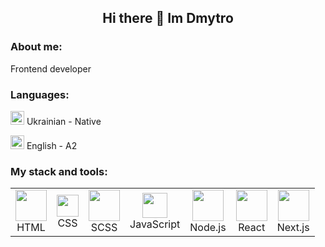 ##   <p align="center">Hi there 👋 Im Dmytro </p>

### About me:
Frontend developer

### Languages:
<p >
  <img src="https://upload.wikimedia.org/wikipedia/commons/4/49/Flag_of_Ukraine.svg" width="22">
  Ukrainian - Native
</p>
<p >
  <img src="https://upload.wikimedia.org/wikipedia/en/a/ae/Flag_of_the_United_Kingdom.svg" width="22 height="22">
  English - A2
</p>

### My stack and tools:

<table align="center">
  <tr>
    <td align="center"><img src="https://upload.wikimedia.org/wikipedia/commons/6/61/HTML5_logo_and_wordmark.svg" width="50"><br>HTML</td>
    <td align="center"><img src="https://upload.wikimedia.org/wikipedia/commons/d/d5/CSS3_logo_and_wordmark.svg" width="35"><br>CSS</td>
    <td align="center"><img src="https://upload.wikimedia.org/wikipedia/commons/9/96/Sass_Logo_Color.svg" width="50"><br>SCSS</td>
    <td align="center"><img src="https://upload.wikimedia.org/wikipedia/commons/6/6a/JavaScript-logo.png" width="40"><br>JavaScript</td>
    <td align="center"><img src="https://upload.wikimedia.org/wikipedia/commons/d/d9/Node.js_logo.svg" width="50"><br>Node.js</td>
    <td align="center"><img src="https://upload.wikimedia.org/wikipedia/commons/a/a7/React-icon.svg" width="50"><br>React</td>
    <td align="center"><img src="https://upload.wikimedia.org/wikipedia/commons/8/8e/Nextjs-logo.svg" width="50"><br>Next.js</td>
  </tr>
</table>
